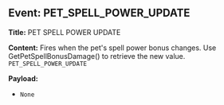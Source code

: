 ## Event: PET_SPELL_POWER_UPDATE

**Title:** PET SPELL POWER UPDATE

**Content:**
Fires when the pet's spell power bonus changes. Use GetPetSpellBonusDamage() to retrieve the new value.
`PET_SPELL_POWER_UPDATE`

**Payload:**
- `None`